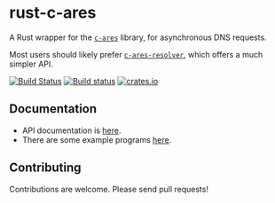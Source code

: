 # rust-c-ares

A Rust wrapper for the [`c-ares`](https://c-ares.haxx.se/) library, for
asynchronous DNS requests.

Most users should likely prefer
[`c-ares-resolver`](https://github.com/dimbleby/c-ares-resolver/), which offers
a much simpler API.

[![Build Status](https://travis-ci.org/dimbleby/rust-c-ares.svg?branch=master)](https://travis-ci.org/dimbleby/rust-c-ares)
[![Build status](https://ci.appveyor.com/api/projects/status/d5tce0p747b7iud8/branch/master?svg=true)](https://ci.appveyor.com/project/dimbleby/rust-c-ares/branch/master)
[![crates.io](https://meritbadge.herokuapp.com/c-ares)](https://crates.io/crates/c-ares)

## Documentation

- API documentation is [here](https://docs.rs/c-ares).
- There are some example programs
  [here](https://github.com/dimbleby/rust-c-ares/tree/master/examples).

## Contributing

Contributions are welcome. Please send pull requests!
